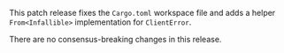 This patch release fixes the `Cargo.toml` workspace file and adds a helper
`From<Infallible>` implementation for `ClientError`.

There are no consensus-breaking changes in this release.
